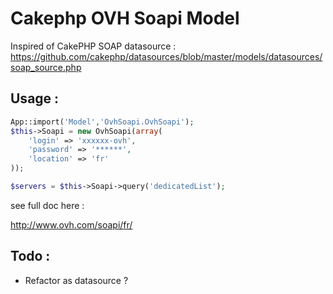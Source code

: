 # Cakephp OVH Soapi Model

Inspired of CakePHP SOAP datasource : https://github.com/cakephp/datasources/blob/master/models/datasources/soap_source.php

## Usage :

```php
App::import('Model','OvhSoapi.OvhSoapi');
$this->Soapi = new OvhSoapi(array(
    'login' => 'xxxxxx-ovh',
    'password' => '******',
    'location' => 'fr'
));

$servers = $this->Soapi->query('dedicatedList');
```

see full doc here :

http://www.ovh.com/soapi/fr/

## Todo :

* Refactor as datasource ?
